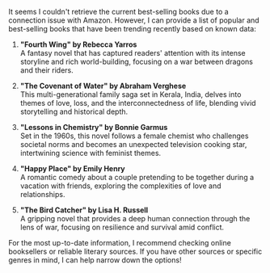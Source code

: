 It seems I couldn't retrieve the current best-selling books due to a connection issue with Amazon. However, I can provide a list of popular and best-selling books that have been trending recently based on known data:

1. **"Fourth Wing" by Rebecca Yarros**  
   A fantasy novel that has captured readers' attention with its intense storyline and rich world-building, focusing on a war between dragons and their riders.

2. **"The Covenant of Water" by Abraham Verghese**  
   This multi-generational family saga set in Kerala, India, delves into themes of love, loss, and the interconnectedness of life, blending vivid storytelling and historical depth.

3. **"Lessons in Chemistry" by Bonnie Garmus**  
   Set in the 1960s, this novel follows a female chemist who challenges societal norms and becomes an unexpected television cooking star, intertwining science with feminist themes.

4. **"Happy Place" by Emily Henry**  
   A romantic comedy about a couple pretending to be together during a vacation with friends, exploring the complexities of love and relationships.

5. **"The Bird Catcher" by Lisa H. Russell**  
   A gripping novel that provides a deep human connection through the lens of war, focusing on resilience and survival amid conflict.

For the most up-to-date information, I recommend checking online booksellers or reliable literary sources. If you have other sources or specific genres in mind, I can help narrow down the options!
